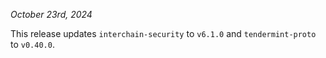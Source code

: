 *October 23rd, 2024*

This release updates `interchain-security` to `v6.1.0` and `tendermint-proto` to `v0.40.0`.
